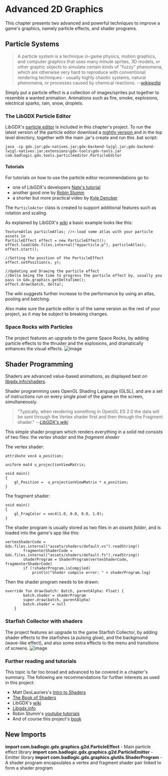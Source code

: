 # Advanced 2D Graphics
This chapter presents two advanced and powerful techniques to improve a game's graphics, namely particle effects, and shader programs.

## Particle Systems
>A particle system is a technique in-game physics, motion graphics, and computer graphics that uses many minute sprites, 3D models, or other graphic objects to simulate certain kinds of "fuzzy" phenomena, which are otherwise very hard to reproduce with conventional rendering techniques - usually highly chaotic systems, natural phenomena, or processes caused by chemical reactions. --<cite>[wikipedia](https://en.wikipedia.org/wiki/Particle_system)</cite>

Simply put a particle effect is a collection of images/sprites put together to resemble a wanted animation. Animations such as fire, smoke, explosions, electrical sparks, rain, snow, droplets.

### The LibGDX Particle Editor
LibGDX's [particle editor](https://github.com/libgdx/libgdx/wiki/2D-Particle-Editor) is included in this chapter's project. To run the latest version of the particle editor download a [nightly version ](https://libgdx.badlogicgames.com/ci/nightlies/) and in the top level directory, together with the main .jar's create and run this .bat script:
```
java -cp gdx.jar;gdx-natives.jar;gdx-backend-lwjgl.jar;gdx-backend-lwjgl-natives.jar;extensions\gdx-tools\gdx-tools.jar com.badlogic.gdx.tools.particleeditor.ParticleEditor
```

#### Tutorials
For tutorials on how to use the particle editor recommendations go to:
* one of LibGDX's developers [Nate's tutorial](https://www.youtube.com/watch?v=w8xkf3O4nho)
* another good one by [Robin Stumm](https://www.youtube.com/watch?v=LCLa-rgR_MA)
* a shorter but more practical video by [Kyle Dencker](https://www.youtube.com/watch?v=520vA2elV4M)

The `ParticleActor` class is created to support additional features such as rotation and scaling.

As explained by LibGDX's [wiki](https://github.com/libgdx/libgdx/wiki/2D-ParticleEffects#basic-particleeffect-usage) a basic example looks like this:
```
TextureAtlas particleAtlas; //<-load some atlas with your particle assets in
ParticleEffect effect = new ParticleEffect();
effect.load(Gdx.files.internal("myparticle.p"), particleAtlas);
effect.start();

//Setting the position of the ParticleEffect
effect.setPosition(x, y);

//Updating and Drawing the particle effect
//Delta being the time to progress the particle effect by, usually you pass in Gdx.graphics.getDeltaTime();
effect.draw(batch, delta);
```
The wiki suggests further increase to the performance by using an atlas, pooling and batching.

Also make sure the particle editor is of the same version as the rest of your project, as it may be subject to breaking changes.

### Space Rocks with Particles
The project features an upgrade to the game Space Rocks, by adding particle effects to the thruster and the explosions, and dramatically enhances the visual effects.
![image](https://user-images.githubusercontent.com/4059636/66285066-411dfc00-e8cb-11e9-8a11-f393b7895bbc.png)

## Shader Programming
Shaders are advanced value-based animations, as displayed best on [libgdx.info/shaders](https://libgdx.info/shaders/).

Shader programming uses OpenGL Shading Language (GLSL), and are a set of instructions run on every single pixel of the game on the screen, simultaneously.
> "Typically, when rendering something in OpenGL ES 2.0 the data will be sent through the Vertex shader first and then through the Fragment shader." --<cite>[LibGDX's wiki](https://github.com/libgdx/libgdx/wiki/Shaders)</cite>

This simple shader program which renders everything in a solid red consists of two files: the _vertex shader_ and the _fragment shader_

The vertex shader:
```
attribute vec4 a_position;

uniform mat4 u_projectionViewMatrix;

void main()
{
    gl_Position =  u_projectionViewMatrix * a_position;
} 
```

The fragment shader:
```
void main()
{
    gl_FragColor = vec4(1.0, 0.0, 0.0, 1.0);
}
```

The shader program is usually stored as two files in an _assets folder_, and is loaded into the game's app like this:
```
vertexShaderCode = Gdx.files.internal("assets/shaders/default.vs").readString()
        fragmenterShaderCode = Gdx.files.internal("assets/shaders/default.fs").readString()
        shaderProgram = ShaderProgram(vertexShaderCode, fragmenterShaderCode)
        if (!shaderProgram.isCompiled)
            println("Shader compile error: " + shaderProgram.log)
```

Then the shader program needs to be drawn:
```
override fun draw(batch: Batch, parentAlpha: Float) {
        batch.shader = shaderProgram
        super.draw(batch, parentAlpha)
        batch.shader = null
    }
```

### Starfish Collector with shaders
The project features an upgrade to the game Starfish Collector, by adding shader effects to the starfishes (a pulsing glow), and the background (wave-like effect), and also some extra effects to the menu and transitions of screens.
![image](https://user-images.githubusercontent.com/4059636/66285729-534d6980-e8ce-11e9-82b6-d3dea2332fd0.png)

### Further reading and tutorials
This topic is far too broad and advanced to be covered in a chapter's summary. The following are recommendations for further interests as used in this project:
* Matt DesLauriers's [Intro to Shaders](https://github.com/mattdesl/lwjgl-basics/wiki/Shaders)
* [The Book of Shaders](https://thebookofshaders.com)
* LibGDX's [wiki](https://github.com/libgdx/libgdx/wiki/Shaders)
* [Libgdx.info](https://github.com/libgdx/libgdx/wiki/Shaders)
* Robin Stumm's [youtube tutorials](https://www.youtube.com/watch?v=1mIdNru2VO0)
* And of course this project's [book](https://www.apress.com/gp/book/9781484233238)

## New Imports

**import com.badlogic.gdx.graphics.g2d.ParticleEffect** - Main particle effect library
**import com.badlogic.gdx.graphics.g2d.ParticleEmitter** - Emitter library
**import com.badlogic.gdx.graphics.glutils.ShaderProgram** - A shader program encapsulates a vertex and fragment shader pair linked to form a shader program 
